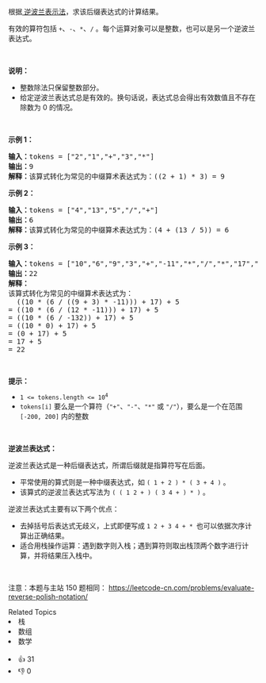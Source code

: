 <p>根据<a href="https://baike.baidu.com/item/%E9%80%86%E6%B3%A2%E5%85%B0%E5%BC%8F/128437" target="_blank"> 逆波兰表示法</a>，求该后缀表达式的计算结果。</p>

<p>有效的算符包括&nbsp;<code>+</code>、<code>-</code>、<code>*</code>、<code>/</code>&nbsp;。每个运算对象可以是整数，也可以是另一个逆波兰表达式。</p>

<p>&nbsp;</p>

<p><strong>说明：</strong></p>

<ul> 
 <li>整数除法只保留整数部分。</li> 
 <li>给定逆波兰表达式总是有效的。换句话说，表达式总会得出有效数值且不存在除数为 0 的情况。</li> 
</ul>

<p>&nbsp;</p>

<p><strong>示例&nbsp;1：</strong></p>

<pre>
<strong>输入：</strong>tokens = ["2","1","+","3","*"]
<strong>输出：</strong>9
<strong>解释：</strong>该算式转化为常见的中缀算术表达式为：((2 + 1) * 3) = 9
</pre>

<p><strong>示例&nbsp;2：</strong></p>

<pre>
<strong>输入：</strong>tokens = ["4","13","5","/","+"]
<strong>输出：</strong>6
<strong>解释：</strong>该算式转化为常见的中缀算术表达式为：(4 + (13 / 5)) = 6
</pre>

<p><strong>示例&nbsp;3：</strong></p>

<pre>
<strong>输入：</strong>tokens = ["10","6","9","3","+","-11","*","/","*","17","+","5","+"]
<strong>输出：</strong>22
<strong>解释：</strong>
该算式转化为常见的中缀算术表达式为：
  ((10 * (6 / ((9 + 3) * -11))) + 17) + 5
= ((10 * (6 / (12 * -11))) + 17) + 5
= ((10 * (6 / -132)) + 17) + 5
= ((10 * 0) + 17) + 5
= (0 + 17) + 5
= 17 + 5
= 22</pre>

<p>&nbsp;</p>

<p><strong>提示：</strong></p>

<ul> 
 <li><code>1 &lt;= tokens.length &lt;= 10<sup>4</sup></code></li> 
 <li><code>tokens[i]</code> 要么是一个算符（<code>"+"</code>、<code>"-"</code>、<code>"*"</code> 或 <code>"/"</code>），要么是一个在范围 <code>[-200, 200]</code> 内的整数</li> 
</ul>

<p>&nbsp;</p>

<p><strong>逆波兰表达式：</strong></p>

<p>逆波兰表达式是一种后缀表达式，所谓后缀就是指算符写在后面。</p>

<ul> 
 <li>平常使用的算式则是一种中缀表达式，如 <code>( 1 + 2 ) * ( 3 + 4 )</code> 。</li> 
 <li>该算式的逆波兰表达式写法为 <code>( ( 1 2 + ) ( 3 4 + ) * )</code> 。</li> 
</ul>

<p>逆波兰表达式主要有以下两个优点：</p>

<ul> 
 <li>去掉括号后表达式无歧义，上式即便写成 <code>1 2 + 3 4 + * </code>也可以依据次序计算出正确结果。</li> 
 <li>适合用栈操作运算：遇到数字则入栈；遇到算符则取出栈顶两个数字进行计算，并将结果压入栈中。</li> 
</ul>

<p>&nbsp;</p>

<p>
 <meta charset="UTF-8" />注意：本题与主站 150&nbsp;题相同：&nbsp;<a href="https://leetcode-cn.com/problems/evaluate-reverse-polish-notation/">https://leetcode-cn.com/problems/evaluate-reverse-polish-notation/</a></p>

<div><div>Related Topics</div><div><li>栈</li><li>数组</li><li>数学</li></div></div><br><div><li>👍 31</li><li>👎 0</li></div>